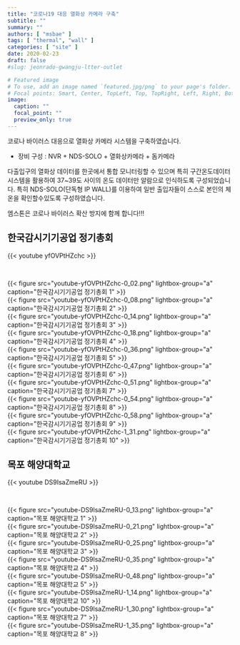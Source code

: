 ```yaml
---
title: "코로나19 대응 열화상 카메라 구축"
subtitle: ""
summary: ""
authors: [ "msbae" ]
tags: [ "thermal", "wall" ]
categories: [ "site" ]
date: 2020-02-23
draft: false
#slug: jeonrado-gwangju-ltter-outlet

# Featured image
# To use, add an image named `featured.jpg/png` to your page's folder.
# Focal points: Smart, Center, TopLeft, Top, TopRight, Left, Right, BottomLeft, Bottom, BottomRight.
image:
  caption: ""
  focal_point: ""
  preview_only: true
---
```


코로나 바이러스 대응으로 열화상 카메라 시스템을 구축하였습니다.

- 장비 구성 : NVR + NDS-SOLO + 열화상카메라 + 돔카메라

다출입구의 열화상 데이터를 한곳에서 통합 모니터링할 수 있으며 특히 구간온도데이터 시스템을 활용하여 37~39도 사이의 온도 데이터만 알람으로 인식하도록 구성되었습니다. 특히 NDS-SOLO(단독형 IP WALL)를 이용하여 일반 출입자들이 스스로 본인의 체온을 확인할수있도록 구성하였습니다.

엠스톤은 코로나 바이러스 확산 방지에 함께 합니다!!!

## 한국감시기기공업 정기총회

{{< youtube yfOVPtHZchc >}}

&nbsp;

<div class="container"><div class="row justify-content-center">
<div class="col-sm-10">{{< figure src="youtube-yfOVPtHZchc-0_02.png" lightbox-group="a" caption="한국감시기기공업 정기총회 1" >}}</div>
<div class="col-sm-10">{{< figure src="youtube-yfOVPtHZchc-0_08.png" lightbox-group="a" caption="한국감시기기공업 정기총회 2" >}}</div>
<div class="col-sm-10">{{< figure src="youtube-yfOVPtHZchc-0_14.png" lightbox-group="a" caption="한국감시기기공업 정기총회 3" >}}</div>
<div class="col-sm-10">{{< figure src="youtube-yfOVPtHZchc-0_18.png" lightbox-group="a" caption="한국감시기기공업 정기총회 4" >}}</div>
<div class="col-sm-10">{{< figure src="youtube-yfOVPtHZchc-0_36.png" lightbox-group="a" caption="한국감시기기공업 정기총회 5" >}}</div>
<div class="col-sm-10">{{< figure src="youtube-yfOVPtHZchc-0_47.png" lightbox-group="a" caption="한국감시기기공업 정기총회 6" >}}</div>
<div class="col-sm-10">{{< figure src="youtube-yfOVPtHZchc-0_51.png" lightbox-group="a" caption="한국감시기기공업 정기총회 7" >}}</div>
<div class="col-sm-10">{{< figure src="youtube-yfOVPtHZchc-0_54.png" lightbox-group="a" caption="한국감시기기공업 정기총회 8" >}}</div>
<div class="col-sm-10">{{< figure src="youtube-yfOVPtHZchc-0_58.png" lightbox-group="a" caption="한국감시기기공업 정기총회 9" >}}</div>
<div class="col-sm-10">{{< figure src="youtube-yfOVPtHZchc-1_31.png" lightbox-group="a" caption="한국감시기기공업 정기총회 10" >}}</div>
</div></div>

## 목포 해양대학교

{{< youtube DS9IsaZmeRU >}}

&nbsp;

<div class="container"><div class="row justify-content-center">
<div class="col-sm-10">{{< figure src="youtube-DS9lsaZmeRU-0_13.png" lightbox-group="a" caption="목포 해양대학교 1" >}}</div>
<div class="col-sm-10">{{< figure src="youtube-DS9lsaZmeRU-0_21.png" lightbox-group="a" caption="목포 해양대학교 2" >}}</div>
<div class="col-sm-10">{{< figure src="youtube-DS9lsaZmeRU-0_25.png" lightbox-group="a" caption="목포 해양대학교 3" >}}</div>
<div class="col-sm-10">{{< figure src="youtube-DS9lsaZmeRU-0_35.png" lightbox-group="a" caption="목포 해양대학교 4" >}}</div>
<div class="col-sm-10">{{< figure src="youtube-DS9lsaZmeRU-0_48.png" lightbox-group="a" caption="목포 해양대학교 5" >}}</div>
<div class="col-sm-10">{{< figure src="youtube-DS9lsaZmeRU-1_14.png" lightbox-group="a" caption="목포 해양대학교 10" >}}</div>
<div class="col-sm-10">{{< figure src="youtube-DS9lsaZmeRU-1_30.png" lightbox-group="a" caption="목포 해양대학교 7" >}}</div>
<div class="col-sm-10">{{< figure src="youtube-DS9lsaZmeRU-1_35.png" lightbox-group="a" caption="목포 해양대학교 8" >}}</div>
</div></div>
